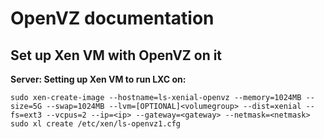 # OpenVZ documentation


## Set up Xen VM with OpenVZ on it

**Server: Setting up Xen VM to run LXC on:**

```shell
sudo xen-create-image --hostname=ls-xenial-openvz --memory=1024MB --size=5G --swap=1024MB --lvm=[OPTIONAL]<volumegroup> --dist=xenial --fs=ext3 --vcpus=2 --ip=<ip> --gateway=<gateway> --netmask=<netmask>
sudo xl create /etc/xen/ls-openvz1.cfg

```